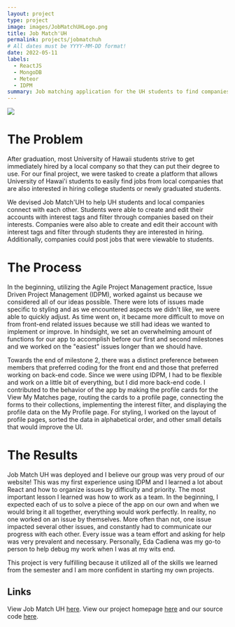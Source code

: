 ```yaml
---
layout: project
type: project
image: images/JobMatchUHLogo.png
title: Job Match'UH
permalink: projects/jobmatchuh
# All dates must be YYYY-MM-DD format!
date: 2022-05-11
labels:
  - ReactJS
  - MongoDB
  - Meteor
  - IDPM
summary: Job matching application for the UH students to find companies based on similar interests.
---
```


<img class="ui large image" src="https://github.com/Job-Match-UH/source/blob/main/images/uhmLOGO.png?raw=true">

# The Problem

After graduation, most University of Hawaii students strive to get immediately hired by a local company so that they can put their degree to use. For our final project, we were tasked to create a platform that allows University of Hawai'i students to easily find jobs from local companies that are also interested in hiring college students or newly graduated students.

We devised Job Match'UH to help UH students and local companies connect with each other. Students were able to create and edit their accounts with interest tags and filter through companies based on their interests. Companies were also able to create and edit their account with interest tags and filter through students they are interested in hiring. Additionally, companies could post jobs that were viewable to students.

# The Process

In the beginning, utilizing the Agile Project Management practice, Issue Driven Project Management (IDPM), worked against us because we considered all of our ideas possible. There were lots of issues made specific to styling and as we encountered aspects we didn't like, we were able to quickly adjust.
As time went on, it became more difficult to move on from front-end related issues because we still had ideas we wanted to implement or improve. In hindsight, we set an overwhelming amount of functions for our app to accomplish before our first and second milestones and we worked on the "easiest" issues longer than we should have.

Towards the end of milestone 2, there was a distinct preference between members that preferred coding for the front end and those that preferred working on back-end code. Since we were using IDPM, I had to be flexible and work on a little bit of everything, but I did more back-end code. I contributed to the behavior of the app by making the profile cards for the View My Matches page, routing the cards to a profile page, connecting the forms to their collections, implementing the interest filter, and displaying the profile data on the My Profile page. For styling, I worked on the layout of profile pages, sorted the data in alphabetical order, and other small details that would improve the UI.

# The Results

Job Match UH was deployed and I believe our group was very proud of our website! This was my first experience using IDPM and I learned a lot about React and how to organize issues by difficulty and priority. The most important lesson I learned was how to work as a team. In the beginning, I expected each of us to solve a piece of the app on our own and when we would bring it all together, everything would work perfectly. In reality, no one worked on an issue by themselves. More often than not, one issue impacted several other issues, and constantly had to communicate our progress with each other. Every issue was a team effort and asking for help was very prevalent and necessary. Personally, Eda Cadiena was my go-to person to help debug my work when I was at my wits end. 

This project is very fulfilling because it utilized all of the skills we learned from the semester and I am more confident in starting my own projects.

## Links

View Job Match UH [here](https://jobmatchuh.xyz/#/).
View our project homepage [here](https://job-match-uh.github.io/) and our source code [here](https://github.com/Job-Match-UH/source).
